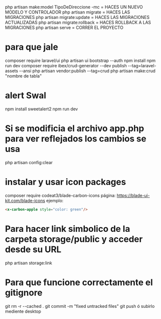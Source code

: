php artisan make:model TipoDeDireccione -mc = HACES UN NUEVO MODELO Y CONTROLADOR
php artisan migrate = HACES LAS MIGRACIONES
php artisan migrate:update = HACES LAS MIGRACIONES ACTUALIZADAS
php artisan migrate:rollback = HACES ROLLBACK A LAS MIGRACIONES
php artisan serve = CORRER EL PROYECTO


 # para que jale 
composer require laravel/ui
php artisan ui bootstrap --auth
npm install
npm run dev
composer require ibex/crud-generator --dev
publish --tag=laravel-assets --ansi
php artisan vendor:publish --tag=crud
php artisan make:crud "nombre de tabla"

# alert Swal
npm install sweetalert2
npm run dev


# Si se modificia el archivo app.php para ver reflejados los cambios se usa 
php artisan config:clear

# instalar y usar icon packages
composer require codeat3/blade-carbon-icons
página: https://blade-ui-kit.com/blade-icons
ejemplo:
```html
<x-carbon-apple style="color: green"/>
```


# Para hacer link simbolico de la carpeta storage/public  y acceder desde su URL
php artisan storage:link

# Para que funcione correctamente el gitignore
 git rm -r --cached .
 git commit -m "fixed untracked files"
 git push ó subirlo mediente desktop